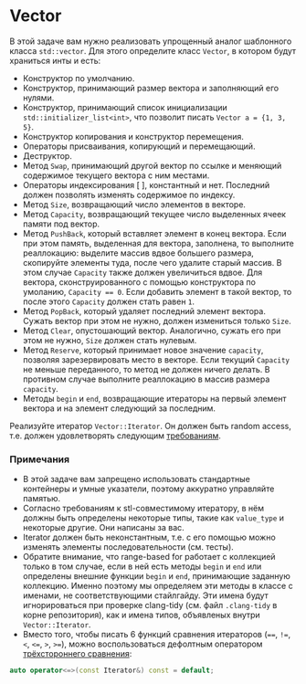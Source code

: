# Vector

В этой задаче вам нужно реализовать упрощенный аналог шаблонного класса `std::vector`.
Для этого определите класс `Vector`, в котором будут храниться инты и есть:

* Конструктор по умолчанию.
* Конструктор, принимающий размер вектора и заполняющий его нулями.
* Конструктор, принимающий список инициализации `std::initializer_list<int>`,
что позволит писать `Vector a = {1, 3, 5}`.
* Конструктор копирования и конструктор перемещения.
* Операторы присваивания, копирующий и перемещающий.
* Деструктор.
* Метод `Swap`, принимающий другой вектор по ссылке и меняющий содержимое текущего вектора с ним местами.
* Операторы индексирования [ ], константный и нет. Последний должен позволять изменять содержимое по индексу.
* Метод `Size`, возвращающий число элементов в векторе.
* Метод `Capacity`, возвращающий текущее число выделенных ячеек памяти под вектор.
* Метод `PushBack`, который вставляет элемент в конец вектора.
Если при этом память, выделенная для вектора, заполнена, то выполните
реаллокацию: выделите массив вдвое большего размера, скопируйте элементы туда,
после чего удалите старый массив. В этом случае `Capacity` также должен увеличиться вдвое.
Для вектора, сконструированного с помощью конструктора по умоланию, `Capacity == 0`.
Если добавить элемент в такой вектор, то после этого `Capacity` должен стать равен `1`.
* Метод `PopBack`, который удаляет последний элемент вектора. Сужать вектор при этом не нужно, должен измениться только `Size`.
* Метод `Clear`, опустошающий вектор. Аналогично, сужать его при этом не нужно, `Size` должен стать нулевым.
* Метод `Reserve`, который принимает новое значение `capacity`, позволяя зарезервировать место в векторе.
Если текущий `Capacity` не меньше переданного, то метод не должен ничего делать. В противном случае выполните реаллокацию в массив размера `capacity`.
* Методы `begin` и `end`, возвращающие итераторы на первый элемент вектора
и на элемент следующий за последним.

Реализуйте итератор `Vector::Iterator`. Он должен быть random access,
т.е. должен удовлетворять следующим [требованиям](https://en.cppreference.com/w/cpp/named_req/RandomAccessIterator).

### Примечания

* В этой задаче вам запрещено использовать стандартные контейнеры и умные указатели, поэтому аккуратно управляйте памятью.
* Согласно требованиям к stl-совместимому итератору, в нём должны быть определены некоторые типы,
такие как `value_type` и некоторые другие. Они написаны за вас.
* Iterator должен быть неконстантным, т.е. с его помощью можно изменять элементы последовательности (см. тесты).
* Обратите внимание, что range-based for работает с коллекцией только в том случае,
если в ней есть методы `begin` и `end` или определены
внешние функции `begin` и `end`, принимающие заданную коллекцию.
Именно поэтому мы определяем эти методы в классе с именами, не соответствующими стайлгайду.
Эти имена будут игнорироваться при проверке clang-tidy (см. файл `.clang-tidy`
в корне репозитория), как и имена типов, объявленых внутри `Vector::Iterator`.
* Вместо того, чтобы писать 6 функций сравнения итераторов (`==`, `!=`, `<`, `<=`, `>`, `>=`),
можно воспользоваться дефолтным оператором [трёхстороннего сравнения](https://en.cppreference.com/w/cpp/language/default_comparisons#Defaulted_three-way_comparison):
```c++
auto operator<=>(const Iterator&) const = default;
```
